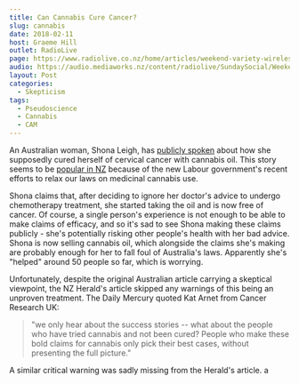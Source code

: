 ```yaml
---
title: Can Cannabis Cure Cancer?
slug: cannabis
date: 2018-02-11
host: Graeme Hill
outlet: RadioLive
page: https://www.radiolive.co.nz/home/articles/weekend-variety-wireless/2018/02/skeptical-thoughts---cannabis--the-asa-and-the-roundness-of-the-.html
audio: https://audio.mediaworks.nz/content/radiolive/SundaySocial/Weekend_Variety_Wireless_skeptics.mp3
layout: Post
categories:
  - Skepticism
tags:
  - Pseudoscience
  - Cannabis
  - CAM
---
```


An Australian woman, Shona Leigh, has [publicly spoken](https://www.dailymercury.com.au/news/cannanannas-are-coming-to-the-region/3325848/) about how she supposedly cured herself of cervical cancer with cannabis oil. This story seems to be [popular in NZ](http://www.nzherald.co.nz/lifestyle/news/article.cfm?c_id=6&objectid=11988312) because of the new Labour government's recent efforts to relax our laws on medicinal cannabis use.

<!-- more -->

Shona claims that, after deciding to ignore her doctor's advice to undergo chemotherapy treatment, she started taking the oil and is now free of cancer. Of course, a single person's experience is not enough to be able to make claims of efficacy, and so it's sad to see Shona making these claims publicly - she's potentially risking other people's health with her bad advice. Shona is now selling cannabis oil, which alongside the claims she's making are probably enough for her to fall foul of Australia's laws. Apparently she's "helped" around 50 people so far, which is worrying.

Unfortunately, despite the original Australian article carrying a skeptical viewpoint, the NZ Herald's article skipped any warnings of this being an unproven treatment. The Daily Mercury quoted Kat Arnet from Cancer Research UK:

> "we only hear about the success stories -- what about the people who have tried cannabis and not been cured? People who make these bold claims for cannabis only pick their best cases, without presenting the full picture."

A similar critical warning was sadly missing from the Herald's article.
a
